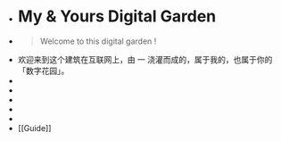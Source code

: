 - # My & Yours Digital Garden
- > Welcome to this digital garden !
- 欢迎来到这个建筑在互联网上，由 一  浇灌而成的，属于我的，也属于你的「数字花园」。
-
-
-
-
-
- [[Guide]]